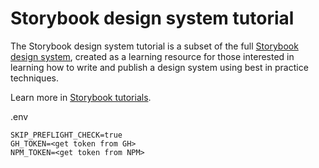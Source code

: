 # Storybook design system tutorial

The Storybook design system tutorial is a subset of the full [Storybook design system](https://github.com/storybookjs/design-system/), created as a learning resource for those interested in learning how to write and publish a design system using best in practice techniques.

Learn more in [Storybook tutorials](https://storybook.js.org/tutorials/).


.env
```
SKIP_PREFLIGHT_CHECK=true
GH_TOKEN=<get token from GH>
NPM_TOKEN=<get token from NPM>
```